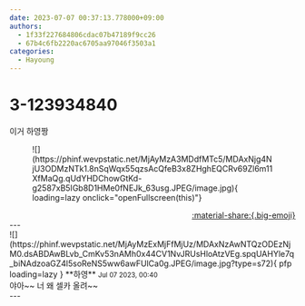 ```yaml
---
date: 2023-07-07 00:37:13.778000+09:00
authors:
  - 1f33f227684806cdac07b47189f9cc26
  - 67b4c6fb2220ac6705aa97046f3503a1
categories:
  - Hayoung
---
```


# 3-123934840

<div class="post-container" markdown="1">
<div class="content-container md-sidebar__scrollwrap" markdown="1">

이거 하영짱
<figure markdown="1">
![](https://phinf.wevpstatic.net/MjAyMzA3MDdfMTc5/MDAxNjg4NjU3ODMzNTk1.8nSqWqx55qzsAcQfeB3x8ZHghEQCRv69Zl6m11XfMaQg.qUdYHDChowGtKd-g2587xB5IGb8D1HMe0fNEJk_63usg.JPEG/image.jpg){ loading=lazy onclick="openFullscreen(this)"}
</figure>


</div>
</div>

<div style="text-align: right;" markdown="1">
<a href="https://weverse.io/fromis9/fanpost/3-123934840" style="text-align: right;">:material-share:{.big-emoji}</a>
</div>
---

<div class="comments-container md-sidebar__scrollwrap" markdown="1">
<div class="comment" markdown="1">
<div class='id-container' markdown="1">
![](https://phinf.wevpstatic.net/MjAyMzExMjFfMjUz/MDAxNzAwNTQzODEzNjM0.dsABDAwBLvb_CmKv53nAMh0x44CV1NvJRUsHloAtzVEg.spqUAHYle7q_biNAdzoaGZ4l5soReNS5ww6awFUlCa0g.JPEG/image.jpg?type=s72){ pfp loading=lazy }
**<span class="artist">하영</span>** <small>Jul 07 2023, 00:40</small><br>
</div>
<div class='comment-body' markdown="1">
야아~~ 너 왜 셀카 올려~~
</div>
</div>
</div>
---
